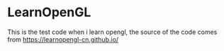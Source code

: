 # LearnOpenGL
This is the test code when i learn opengl, the source of the code comes from https://learnopengl-cn.github.io/
